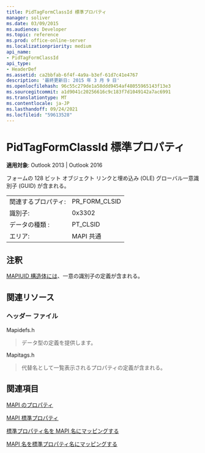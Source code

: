 ```yaml
---
title: PidTagFormClassId 標準プロパティ
manager: soliver
ms.date: 03/09/2015
ms.audience: Developer
ms.topic: reference
ms.prod: office-online-server
ms.localizationpriority: medium
api_name:
- PidTagFormClassId
api_type:
- HeaderDef
ms.assetid: ca2bbfab-6f4f-4a9a-b3ef-61d7c41e4767
description: '最終更新日: 2015 年 3 月 9 日'
ms.openlocfilehash: 96c55c279de1a58ddd9454af48055965143f13e3
ms.sourcegitcommit: a1d9041c20256616c9c183f7d1049142a7ac6991
ms.translationtype: MT
ms.contentlocale: ja-JP
ms.lasthandoff: 09/24/2021
ms.locfileid: "59613528"
---
```

# <a name="pidtagformclassid-canonical-property"></a>PidTagFormClassId 標準プロパティ

  
  
**適用対象**: Outlook 2013 | Outlook 2016 
  
フォームの 128 ビット オブジェクト リンクと埋め込み (OLE) グローバル一意識別子 (GUID) が含まれる。 
  
|||
|:-----|:-----|
|関連するプロパティ:  <br/> |PR_FORM_CLSID  <br/> |
|識別子:  <br/> |0x3302  <br/> |
|データの種類 :   <br/> |PT_CLSID  <br/> |
|エリア:  <br/> |MAPI 共通  <br/> |
   
## <a name="remarks"></a>注釈

[MAPIUID 構造体には](mapiuid.md)、一意の識別子の定義が含まれる。 
  
## <a name="related-resources"></a>関連リソース

### <a name="header-files"></a>ヘッダー ファイル

Mapidefs.h
  
> データ型の定義を提供します。
    
Mapitags.h
  
> 代替名として一覧表示されるプロパティの定義が含まれる。
    
## <a name="see-also"></a>関連項目



[MAPI のプロパティ](mapi-properties.md)
  
[MAPI 標準プロパティ](mapi-canonical-properties.md)
  
[標準プロパティ名を MAPI 名にマッピングする](mapping-canonical-property-names-to-mapi-names.md)
  
[MAPI 名を標準プロパティ名にマッピングする](mapping-mapi-names-to-canonical-property-names.md)

